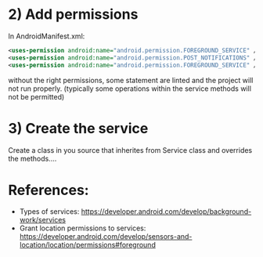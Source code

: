 # 2) Add permissions
In AndroidManifest.xml:

```xml
<uses-permission android:name="android.permission.FOREGROUND_SERVICE" />
<uses-permission android:name="android.permission.POST_NOTIFICATIONS" />
<uses-permission android:name="android.permission.FOREGROUND_SERVICE" />
```
without the right permissions, some statement are linted and the project will not run properly. (typically some operations within the service methods will not be permitted)

# 3) Create the service
Create a class in you source that inherites from Service class and overrides the methods....

# References:
- Types of services: https://developer.android.com/develop/background-work/services
- Grant location permissions to services: https://developer.android.com/develop/sensors-and-location/location/permissions#foreground
